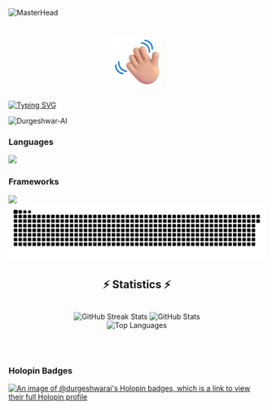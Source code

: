 <!--
**Durgeshwar-AI/Durgeshwar-AI** is a ✨ _special_ ✨ repository because its `README.md` (this file) appears on your GitHub profile.

Here are some ideas to get you started:

- 🔭 I’m currently working on ...
- 🌱 I’m currently learning ...
- 👯 I’m looking to collaborate on ...
- 🤔 I’m looking for help with ...
- 💬 Ask me about ...
- 📫 How to reach me: ...
- 😄 Pronouns: ...
- ⚡ Fun fact: ...
-->

![MasterHead](https://user-images.githubusercontent.com/67194519/173735367-b75edb3b-61ec-4323-a10f-5d98e1d7b97a.gif)

<h1 align="center"><img src="https://github.com/Tarikul-Islam-Anik/tarikul-islam-anik/blob/main/assets/images/Waving%20Hand%20Medium-Light%20Skin%20Tone.png" width="100px"></h1>

[![Typing SVG](https://readme-typing-svg.demolab.com?font=Comfortaa&size=100&pause=1000&color=black&center=true&vCenter=true&width=2000&height=200&lines=I+am+Durgeshwar+Kumar+Shaw;Web-Developer;OPEN+SOURCE;CODING)](https://git.io/typing-svg)


<p align="left"> <img src="https://komarev.com/ghpvc/?username=Durgeshwar-AI&label=Profile%20views&color=0e75b6&style=flat&color=green" alt="Durgeshwar-AI" /> </p>


<h3 align="left">Languages</h3>
<img src="https://skillicons.dev/icons?i=c,cpp,js,html,css,py,java" />

<h3 align="left">Frameworks</h3>
<img src="https://skillicons.dev/icons?i=materialui,react,bootstrap,tailwind,next,nodejs,expressjs,mongodb" />

<div align="center">
<img src="https://github.com/Durgeshwar-AI/Durgeshwar-AI/blob/output/github-contribution-grid-snake.svg" alt="light">
</div>

<h2 align="center">⚡ Statistics ⚡</h2>
<br>
<div align="center">
  <img width="410" src="https://github-readme-streak-stats.herokuapp.com?user=Durgeshwar-AI&theme=react&hide_border=true&count_private=true" alt="GitHub Streak Stats"/>
  <img width="390" src="https://github-readme-stats.vercel.app/api?username=Durgeshwar-AI&show_icons=true&theme=gotham&count_private=true&hide_border=true&rank_icon=github" alt="GitHub Stats"/>
  <br/>
  <img width="390" src="https://github-readme-stats.vercel.app/api/top-langs/?username=Durgeshwar-AI&hide=HTML&langs_count=8&layout=compact&theme=nord&hide_border=true&size_weight=0.5&count_weight=0.5&exclude_repo=github-readme-stats" alt="Top Languages"/>
</div>


<br/><br/>

<h3 align="left">Holopin Badges</h3>
<a href="https://holopin.io/@durgeshwarai">
    <img src="https://holopin.me/durgeshwarai" alt="An image of @durgeshwarai's Holopin badges, which is a link to view their full Holopin profile">
</a>

<!--<p>&nbsp;<img align="center" src="https://github-readme-stats.vercel.app/api?username=Durgeshwar-AI&show_icons=true&locale=en&theme=radical" alt="Durgeshwar-AI" /></p>
<p><img align="center" src="https://github-readme-streak-stats.herokuapp.com/?user=Durgeshwar-AI&theme=radical" alt="Durgeshwar-AI" /></p>-->
